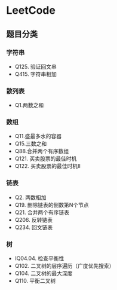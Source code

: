# LeetCode

## 题目分类

### 字符串

* Q125. 验证回文串
* Q415. 字符串相加

### 散列表

* Q1.两数之和

### 数组

* Q11.盛最多水的容器
* Q15.三数之和
* Q88.合并两个有序数组
* Q121. 买卖股票的最佳时机
* Q122. 买卖股票的最佳时机II

### 链表

* Q2. 两数相加
* Q19. 删除链表的倒数第N个节点
* Q21. 合并两个有序链表
* Q206. 反转链表
* Q234. 回文链表

### 树

* IQ04.04. 检查平衡性
* Q102. 二叉树的层序遍历（广度优先搜索）
* Q104. 二叉树的最大深度
* Q110. 平衡二叉树
